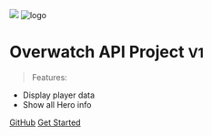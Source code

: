 ![](/Web/background.jpg)
![logo](/Web/cover.svg)

# Overwatch API Project <small>V1</small>

> Features:

- Display player data
- Show all Hero info

[GitHub](https://github.com/timomak/Docsify/)
[Get Started](#future-custom-api-project)
